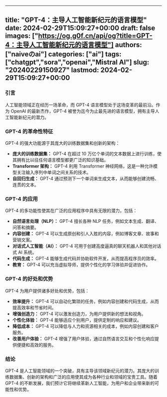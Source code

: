 
---
title: "GPT-4：主导人工智能新纪元的语言模型"
date: 2024-02-29T15:09:27+00:00
draft: false
images: ["https://og.g0f.cn/api/og?title=GPT-4：主导人工智能新纪元的语言模型"]
authors: ["naiveのai"]
categories: ["ai"]
tags: ["chatgpt","sora","openai","Mistral AI"]
slug: "20240229150927"
lastmod: 2024-02-29T15:09:27+00:00
---
### 引言

人工智能领域正在经历一场革命，而 GPT-4 语言模型处于这场变革的最前沿。作为 OpenAI 的最新杰作，GPT-4 被誉为迄今为止最先进的语言模型，拥有主导人工智能新纪元的潜力。

### GPT-4 的革命性特征

GPT-4 的强大功能源于其庞大的训练数据集和创新的架构：

- **庞大的训练数据集：** GPT-4 在超过 10 万亿个单词的文本数据上进行训练，使其拥有比以往任何语言模型都更广泛的知识基础。
- **Transformer 架构：** GPT-4 利用 Transformer 神经网络，这是一种允许模型关注输入序列中单词之间关系的技术。
- **自回归生成：** GPT-4 通过预测下一个单词来生成文本，从而能够创建流畅、连贯的文本。

### GPT-4 的应用

GPT-4 的多功能性使其在广泛的应用程序中具有无限的潜力，包括：

- **自然语言处理（NLP）：** GPT-4 擅长各种 NLP 任务，例如文本生成、翻译、问答和摘要。
- **内容创建：** GPT-4 可以生成原创和引人入胜的内容，例如博客文章、故事和营销文案。
- **对话式人工智能（AI）：** GPT-4 可用于创建高度逼真的聊天机器人和其他对话式 AI 系统。
- **代码生成：** GPT-4 能够生成代码并协助软件开发，从而提高程序员的效率。
- **教育：** GPT-4 可以充当虚拟导师，提供个性化的学习体验并促进协作。

### GPT-4 的好处和优势

GPT-4 为用户提供诸多好处和优势，包括：

- **效率提升：** GPT-4 可以自动化繁琐的任务，例如内容创建和代码生成，从而提高效率和节省时间。
- **增强创造力：** GPT-4 可以激发创造力，为用户提供新的想法和视角。
- **个性化体验：** GPT-4 能够适应个别用户，提供定制的响应和建议。
- **降低成本：** GPT-4 可以降低与人力和资源相关的成本，例如内容创建和客户服务。
- **改善用户体验：** GPT-4 增强了用户体验，通过自然语言交互和个性化响应提供便捷和高效的服务。

### 结论

GPT-4 是人工智能领域的一个突破，具有主导该领域新纪元的潜力。其庞大的训练数据集、创新的架构和广泛的应用使其成为各种行业和领域的宝贵工具。随着 GPT-4 的不断发展，我们预计它将继续革新人工智能，为用户和企业带来新的可能性和优势。